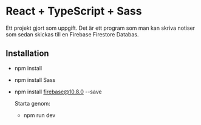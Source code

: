 # React + TypeScript + Sass

Ett projekt gjort som uppgift. Det är ett program som man kan skriva notiser som sedan skickas till en Firebase Firestore Databas. 

## Installation


- npm install
- npm install Sass
- npm install firebase@10.8.0 --save

  Starta genom:
  - npm run dev
